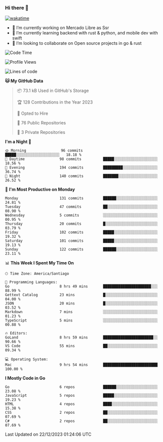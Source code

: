 ### Hi there 👋

[![wakatime](https://wakatime.com/badge/user/330beacb-fb27-4e32-bc38-f8f521bcf832.svg)](https://wakatime.com/@330beacb-fb27-4e32-bc38-f8f521bcf832)

- 🔭 I’m currently working on Mercado Libre as Ssr
- 🌱 I’m currently learning backend with rust & python, and mobile dev with swift
- 👯 I’m looking to collaborate on Open source projects in go & rust

<!--START_SECTION:waka-->
![Code Time](http://img.shields.io/badge/Code%20Time-473%20hrs%2051%20mins-blue)

![Profile Views](http://img.shields.io/badge/Profile%20Views-0-blue)

![Lines of code](https://img.shields.io/badge/From%20Hello%20World%20I%27ve%20Written-3.5%20million%20lines%20of%20code-blue)

**🐱 My GitHub Data** 

> 📦 73.1 kB Used in GitHub's Storage 
 > 
> 🏆 128 Contributions in the Year 2023
 > 
> 💼 Opted to Hire
 > 
> 📜 76 Public Repositories 
 > 
> 🔑 3 Private Repositories 
 > 
**I'm a Night 🦉** 

```text
🌞 Morning                96 commits          █████░░░░░░░░░░░░░░░░░░░░   18.18 % 
🌆 Daytime                98 commits          █████░░░░░░░░░░░░░░░░░░░░   18.56 % 
🌃 Evening                194 commits         █████████░░░░░░░░░░░░░░░░   36.74 % 
🌙 Night                  140 commits         ███████░░░░░░░░░░░░░░░░░░   26.52 % 
```
📅 **I'm Most Productive on Monday** 

```text
Monday                   131 commits         ██████░░░░░░░░░░░░░░░░░░░   24.81 % 
Tuesday                  47 commits          ██░░░░░░░░░░░░░░░░░░░░░░░   08.90 % 
Wednesday                5 commits           ░░░░░░░░░░░░░░░░░░░░░░░░░   00.95 % 
Thursday                 20 commits          █░░░░░░░░░░░░░░░░░░░░░░░░   03.79 % 
Friday                   102 commits         █████░░░░░░░░░░░░░░░░░░░░   19.32 % 
Saturday                 101 commits         █████░░░░░░░░░░░░░░░░░░░░   19.13 % 
Sunday                   122 commits         ██████░░░░░░░░░░░░░░░░░░░   23.11 % 
```


📊 **This Week I Spent My Time On** 

```text
🕑︎ Time Zone: America/Santiago

💬 Programming Languages: 
Go                       8 hrs 49 mins       ██████████████████████░░░   88.99 % 
Gettext Catalog          23 mins             █░░░░░░░░░░░░░░░░░░░░░░░░   04.00 % 
JSON                     20 mins             █░░░░░░░░░░░░░░░░░░░░░░░░   03.52 % 
Markdown                 7 mins              ░░░░░░░░░░░░░░░░░░░░░░░░░   01.23 % 
TypeScript               5 mins              ░░░░░░░░░░░░░░░░░░░░░░░░░   00.88 % 

🔥 Editors: 
GoLand                   8 hrs 59 mins       ███████████████████████░░   90.66 % 
VS Code                  55 mins             ██░░░░░░░░░░░░░░░░░░░░░░░   09.34 % 

💻 Operating System: 
Mac                      9 hrs 54 mins       █████████████████████████   100.00 % 
```

**I Mostly Code in Go** 

```text
Go                       6 repos             ██████░░░░░░░░░░░░░░░░░░░   23.08 % 
JavaScript               5 repos             █████░░░░░░░░░░░░░░░░░░░░   19.23 % 
HTML                     4 repos             ████░░░░░░░░░░░░░░░░░░░░░   15.38 % 
CSS                      2 repos             ██░░░░░░░░░░░░░░░░░░░░░░░   07.69 % 
C#                       2 repos             ██░░░░░░░░░░░░░░░░░░░░░░░   07.69 % 
```




 Last Updated on 22/12/2023 01:24:06 UTC
<!--END_SECTION:waka-->
